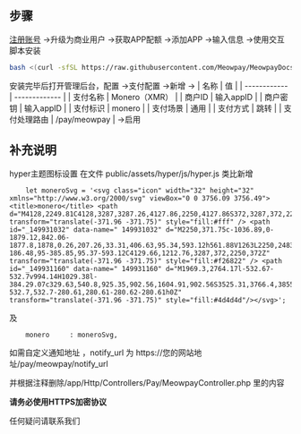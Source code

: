 
## 步骤
<a href="https://meowpay.org" target="_blank" >注册账号</a> ->升级为商业用户 ->获取APP配额 ->添加APP ->输入信息 ->使用交互脚本安装

``` bash
bash <(curl -sfSL https://raw.githubusercontent.com/Meowpay/MeowpayDocs/main/install.sh)
```


安装完毕后打开管理后台，配置 ->支付配置 ->新增 ->
| 名称         | 值            |
| ------------ | ------------- |
| 支付名称     | Monero（XMR） |
| 商户ID       | 输入appID     |
| 商户密钥     | 输入appID     |
| 支付标识     | monero        |
| 支付场景     | 通用          |
| 支付方式     | 跳转          |
| 支付处理路由 | /pay/meowpay  |
->启用 

## 补充说明

hyper主题图标设置 在文件 public/assets/hyper/js/hyper.js 类比新增 
```
	let moneroSvg = '<svg class="icon" width="32" height="32" xmlns="http://www.w3.org/2000/svg" viewBox="0 0 3756.09 3756.49"> <title>monero</title> <path d="M4128,2249.81C4128,3287,3287.26,4127.86,2250,4127.86S372,3287,372,2249.81,1212.76,371.75,2250,371.75,4128,1212.54,4128,2249.81Z" transform="translate(-371.96 -371.75)" style="fill:#fff" /> <path id="_149931032" data-name=" 149931032" d="M2250,371.75c-1036.89,0-1879.12,842.06-1877.8,1878,0.26,207.26,33.31,406.63,95.34,593.12h561.88V1263L2250,2483.57,3470.52,1263v1579.9h562c62.12-186.48,95-385.85,95.37-593.12C4129.66,1212.76,3287,372,2250,372Z" transform="translate(-371.96 -371.75)" style="fill:#f26822" /> <path id="_149931160" data-name=" 149931160" d="M1969.3,2764.17l-532.67-532.7v994.14H1029.38l-384.29.07c329.63,540.8,925.35,902.56,1604.91,902.56S3525.31,3766.4,3855,3225.6H3063.25V2231.47l-532.7,532.7-280.61,280.61-280.62-280.61h0Z" transform="translate(-371.96 -371.75)" style="fill:#4d4d4d"/></svg>';
```
及
```
	monero	   : moneroSvg,
```

如需自定义通知地址 ，notify_url 为 https://您的网站地址/pay/meowpay/notify_url

并根据注释删除/app/Http/Controllers/Pay/MeowpayController.php 里的内容

**请务必使用HTTPS加密协议**

任何疑问请<a herf="https://t.me/MeowpayChannel" target="_blank" >联系我们</a>